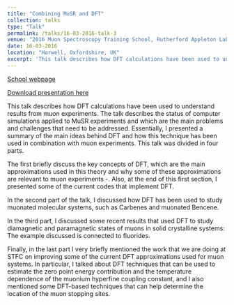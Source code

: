 ```yaml
---
title: "Combining MuSR and DFT"
collection: talks
type: "Talk"
permalink: /talks/16-03-2016-talk-3
venue: "2016 Muon Spectroscopy Training School, Rutherford Appleton Laboratory"
date: 16-03-2016
location: "Harwell, Oxfordshire, UK"
excerpt: 'This talk describes how DFT calculations have been used to understand results from muon experiments.  The talk describes the status of computer simulations applied to MuSR experiments and which are the main problems and challenges that need to be addressed.  Essentially, I presented a summary of the main ideas behind DFT and how this technique has been used in combination with muon experiments.' 
---
```


[School webpage](https://www.isis.stfc.ac.uk/Pages/Muon-Training-School-2016.aspx)

[Download presentation here](http://leandro-liborio.github.io/files/MuSr_Training_School_2016_1.pdf)

This talk describes how DFT calculations have been used to understand results from muon experiments.  The talk describes the status of computer simulations applied to MuSR experiments and which are the main problems and challenges that need to be addressed.  Essentially, I presented a summary of the main ideas behind DFT and how this technique has been used in combination with muon experiments.  This talk was divided in four parts.  

The first briefly discuss the key concepts of DFT, which are the main approximations used in this theory and why some of these approximations are relevant to muon experiments -.  Also, at the end of this first section, I presented some of the current codes that implement DFT.

In the second part of the talk, I discussed how DFT has been used to study muonated molecular systems, such as Carbenes and muonated Bencene.  

In the third part, I discussed some recent results that used DFT to study diamagnetic and paramagnetic states of muons in solid crystalline systems: The example discussed is connected to fluorides.  

Finally, in the last part I very briefly mentioned the work that we are doing at STFC on improving some of the current DFT approximations used for muon systems.  In particular, I talked about DFT techniques that can be used to estimate the zero point energy contribution and the temperature dependence of the muonium hyperfine coupling constant, and I also mentioned some DFT-based techniques that can help determine the location of the muon stopping sites.

